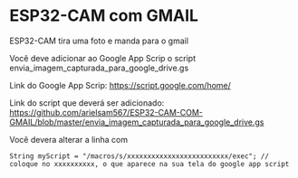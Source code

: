 # ESP32-CAM com GMAIL

ESP32-CAM  tira uma foto e manda para o gmail 

Você deve adicionar ao Google App Scrip o script envia_imagem_capturada_para_google_drive.gs 

Link do Google App Scrip:  https://script.google.com/home/

Link do script que deverá ser adicionado: https://github.com/arielsam567/ESP32-CAM-COM-GMAIL/blob/master/envia_imagem_capturada_para_google_drive.gs

Você devera alterar a linha com 
```
String myScript = "/macros/s/xxxxxxxxxxxxxxxxxxxxxxxxx/exec"; // coloque no xxxxxxxxxx, o que aparece na sua tela do google app script

```

